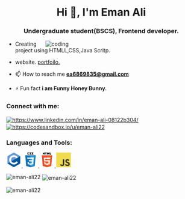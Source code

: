 <h1 align="center">Hi 👋, I'm Eman Ali</h1>
<h3 align="center">Undergraduate student(BSCS), Frontend developer.</h3>
<img align="right"alt="coding" width="400"src="https://fiverr-res.cloudinary.com/images/t_main1,q_auto,f_auto,q_auto,f_auto/gigs/306116700/original/a5484bfc626b788fd0588986c6bb9118c395389c/do-animation-gif-for-social-media-and-ads.png">

- Creating project using HTMLL,CSS,Java Scritp.

- website. [portfoilo.](file:///C:/Users/Intag/Desktop/prtflo%20projects/portfolio.html)

- 📫 How to reach me **ea6869835@gmail.com**

- ⚡ Fun fact **i am Funny Honey Bunny.**

<h3 align="left">Connect with me:</h3>
<p align="left">
<a href="https://linkedin.com/in/https://www.linkedin.com/in/eman-ali-08122b304/" target="blank"><img align="center" src="https://raw.githubusercontent.com/rahuldkjain/github-profile-readme-generator/master/src/images/icons/Social/linked-in-alt.svg" alt="https://www.linkedin.com/in/eman-ali-08122b304/" height="30" width="40" /></a>
<a href="https://codesandbox.com/https://codesandbox.io/u/eman-ali22" target="blank"><img align="center" src="https://raw.githubusercontent.com/rahuldkjain/github-profile-readme-generator/master/src/images/icons/Social/codesandbox.svg" alt="https://codesandbox.io/u/eman-ali22" height="30" width="40" /></a>
</p>

<h3 align="left">Languages and Tools:</h3>
<p align="left"> <a href="https://www.cprogramming.com/" target="_blank" rel="noreferrer"> <img src="https://raw.githubusercontent.com/devicons/devicon/master/icons/c/c-original.svg" alt="c" width="40" height="40"/> </a> <a href="https://www.w3schools.com/css/" target="_blank" rel="noreferrer"> <img src="https://raw.githubusercontent.com/devicons/devicon/master/icons/css3/css3-original-wordmark.svg" alt="css3" width="40" height="40"/> </a> <a href="https://www.w3.org/html/" target="_blank" rel="noreferrer"> <img src="https://raw.githubusercontent.com/devicons/devicon/master/icons/html5/html5-original-wordmark.svg" alt="html5" width="40" height="40"/> </a> <a href="https://developer.mozilla.org/en-US/docs/Web/JavaScript" target="_blank" rel="noreferrer"> <img src="https://raw.githubusercontent.com/devicons/devicon/master/icons/javascript/javascript-original.svg" alt="javascript" width="40" height="40"/> </a> </p>

<p><img align="left" src="https://github-readme-stats.vercel.app/api/top-langs?username=eman-ali22&show_icons=true&locale=en&layout=compact" alt="eman-ali22" /></p>

<p>&nbsp;<img align="center" src="https://github-readme-stats.vercel.app/api?username=eman-ali22&show_icons=true&locale=en" alt="eman-ali22" /></p>

<p><img align="center" src="https://github-readme-streak-stats.herokuapp.com/?user=eman-ali22&" alt="eman-ali22" /></p>
